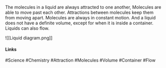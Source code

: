 
The molecules in a liquid are always attracted to one another, Molecules are able to move past each other. Attractions between molecules keep them from moving apart. Molecules are always in constant motion. And a liquid does not have a definite volume, except for when it is inside a container. Liquids can also flow.

![[Liquid diagram.png]]

#### Links
#Science #Chemistry #Attraction #Molecules #Volume #Container #Flow 